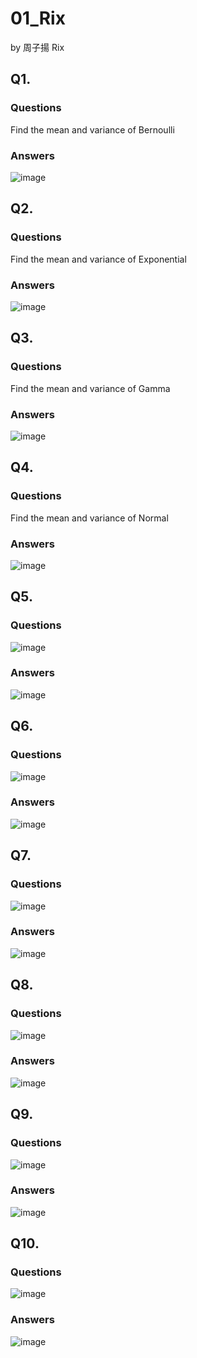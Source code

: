 # 01_Rix

by 周子揚 Rix

## Q1. 

### Questions 

Find the mean and variance of Bernoulli

### Answers

![image](https://github.com/user-attachments/assets/a02fdffb-50b9-4343-9037-f612e77a6751)

## Q2. 

### Questions 

Find the mean and variance of Exponential

### Answers

![image](https://github.com/user-attachments/assets/023a814c-3762-4a39-acd0-005b833a286d)

## Q3. 

### Questions 

Find the mean and variance of Gamma

### Answers

![image](https://github.com/user-attachments/assets/8ac3b3cf-5534-45d1-9678-75a77944b9e9)

## Q4. 

### Questions 

Find the mean and variance of Normal

### Answers

![image](https://github.com/user-attachments/assets/4d5a517c-bd8a-4f38-b40f-153432ce5145)

## Q5. 

### Questions 

![image](https://github.com/user-attachments/assets/90dd5b0b-aa15-46e4-acab-ff46c4321e2f)

### Answers

![image](https://github.com/user-attachments/assets/73e17d39-59f5-4a6f-808a-0e4eafa501fb)

## Q6. 

### Questions 

![image](https://github.com/user-attachments/assets/87f7f551-402b-446c-abfb-d0ed9aa797bd)

### Answers

![image](https://github.com/user-attachments/assets/523ec159-6657-4cf0-8dc8-dcd898c316cd)

## Q7. 

### Questions 

![image](https://github.com/user-attachments/assets/d927d0dd-c304-4b08-97fa-2e226c2d37bb)

### Answers

![image](https://github.com/user-attachments/assets/4d84a84a-3bb4-47d8-95a7-b59d8a24eb75)

## Q8. 

### Questions 

![image](https://github.com/user-attachments/assets/82620a08-ce2d-4bc6-a8da-078697e1612b)

### Answers

![image](https://github.com/user-attachments/assets/5c43a7e0-b41d-48b2-97f1-71a17b7f75a4)

## Q9. 

### Questions 

![image](https://github.com/user-attachments/assets/35c4f3d0-a290-4d45-b1e8-a9fcaed79223)

### Answers

![image](https://github.com/user-attachments/assets/276d598c-3bd1-432b-a824-23b2d7aca9ac)

## Q10. 

### Questions 

![image](https://github.com/user-attachments/assets/40c2bdbd-ed82-4f6b-a131-4a55e98225cf)

### Answers

![image](https://github.com/user-attachments/assets/4bd16c12-df2e-495a-80d1-1cf26392aa2e)
